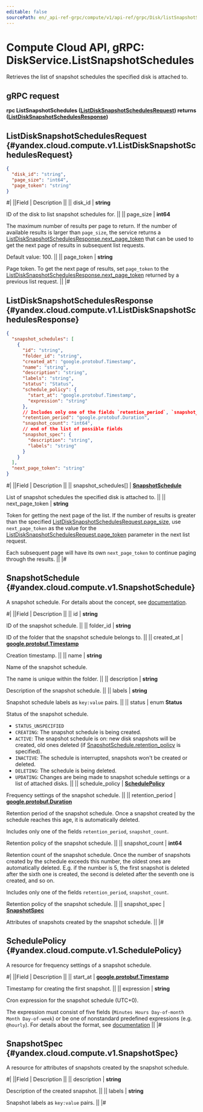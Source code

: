 ```yaml
---
editable: false
sourcePath: en/_api-ref-grpc/compute/v1/api-ref/grpc/Disk/listSnapshotSchedules.md
---
```


# Compute Cloud API, gRPC: DiskService.ListSnapshotSchedules

Retrieves the list of snapshot schedules the specified disk is attached to.

## gRPC request

**rpc ListSnapshotSchedules ([ListDiskSnapshotSchedulesRequest](#yandex.cloud.compute.v1.ListDiskSnapshotSchedulesRequest)) returns ([ListDiskSnapshotSchedulesResponse](#yandex.cloud.compute.v1.ListDiskSnapshotSchedulesResponse))**

## ListDiskSnapshotSchedulesRequest {#yandex.cloud.compute.v1.ListDiskSnapshotSchedulesRequest}

```json
{
  "disk_id": "string",
  "page_size": "int64",
  "page_token": "string"
}
```

#|
||Field | Description ||
|| disk_id | **string**

ID of the disk to list snapshot schedules for. ||
|| page_size | **int64**

The maximum number of results per page to return. If the number of available
results is larger than `page_size`, the service returns a [ListDiskSnapshotSchedulesResponse.next_page_token](#yandex.cloud.compute.v1.ListDiskSnapshotSchedulesResponse)
that can be used to get the next page of results in subsequent list requests.

Default value: 100. ||
|| page_token | **string**

Page token. To get the next page of results, set `page_token` to the
[ListDiskSnapshotSchedulesResponse.next_page_token](#yandex.cloud.compute.v1.ListDiskSnapshotSchedulesResponse) returned by a previous list request. ||
|#

## ListDiskSnapshotSchedulesResponse {#yandex.cloud.compute.v1.ListDiskSnapshotSchedulesResponse}

```json
{
  "snapshot_schedules": [
    {
      "id": "string",
      "folder_id": "string",
      "created_at": "google.protobuf.Timestamp",
      "name": "string",
      "description": "string",
      "labels": "string",
      "status": "Status",
      "schedule_policy": {
        "start_at": "google.protobuf.Timestamp",
        "expression": "string"
      },
      // Includes only one of the fields `retention_period`, `snapshot_count`
      "retention_period": "google.protobuf.Duration",
      "snapshot_count": "int64",
      // end of the list of possible fields
      "snapshot_spec": {
        "description": "string",
        "labels": "string"
      }
    }
  ],
  "next_page_token": "string"
}
```

#|
||Field | Description ||
|| snapshot_schedules[] | **[SnapshotSchedule](#yandex.cloud.compute.v1.SnapshotSchedule)**

List of snapshot schedules the specified disk is attached to. ||
|| next_page_token | **string**

Token for getting the next page of the list. If the number of results is greater than
the specified [ListDiskSnapshotSchedulesRequest.page_size](#yandex.cloud.compute.v1.ListDiskSnapshotSchedulesRequest), use `next_page_token` as the value
for the [ListDiskSnapshotSchedulesRequest.page_token](#yandex.cloud.compute.v1.ListDiskSnapshotSchedulesRequest) parameter in the next list request.

Each subsequent page will have its own `next_page_token` to continue paging through the results. ||
|#

## SnapshotSchedule {#yandex.cloud.compute.v1.SnapshotSchedule}

A snapshot schedule. For details about the concept, see [documentation](/docs/compute/concepts/snapshot-schedule).

#|
||Field | Description ||
|| id | **string**

ID of the snapshot schedule. ||
|| folder_id | **string**

ID of the folder that the snapshot schedule belongs to. ||
|| created_at | **[google.protobuf.Timestamp](https://developers.google.com/protocol-buffers/docs/reference/google.protobuf#timestamp)**

Creation timestamp. ||
|| name | **string**

Name of the snapshot schedule.

The name is unique within the folder. ||
|| description | **string**

Description of the snapshot schedule. ||
|| labels | **string**

Snapshot schedule labels as `key:value` pairs. ||
|| status | enum **Status**

Status of the snapshot schedule.

- `STATUS_UNSPECIFIED`
- `CREATING`: The snapshot schedule is being created.
- `ACTIVE`: The snapshot schedule is on: new disk snapshots will be created, old ones deleted
(if [SnapshotSchedule.retention_policy](/docs/compute/api-ref/grpc/Disk/listSnapshotSchedules#yandex.cloud.compute.v1.SnapshotSchedule.retention_policy) is specified).
- `INACTIVE`: The schedule is interrupted, snapshots won't be created or deleted.
- `DELETING`: The schedule is being deleted.
- `UPDATING`: Changes are being made to snapshot schedule settings or a list of attached disks. ||
|| schedule_policy | **[SchedulePolicy](#yandex.cloud.compute.v1.SchedulePolicy)**

Frequency settings of the snapshot schedule. ||
|| retention_period | **[google.protobuf.Duration](https://developers.google.com/protocol-buffers/docs/reference/csharp/class/google/protobuf/well-known-types/duration)**

Retention period of the snapshot schedule. Once a snapshot created by the schedule reaches this age, it is
automatically deleted.

Includes only one of the fields `retention_period`, `snapshot_count`.

Retention policy of the snapshot schedule. ||
|| snapshot_count | **int64**

Retention count of the snapshot schedule. Once the number of snapshots created by the schedule exceeds this
number, the oldest ones are automatically deleted. E.g. if the number is 5, the first snapshot is deleted
after the sixth one is created, the second is deleted after the seventh one is created, and so on.

Includes only one of the fields `retention_period`, `snapshot_count`.

Retention policy of the snapshot schedule. ||
|| snapshot_spec | **[SnapshotSpec](#yandex.cloud.compute.v1.SnapshotSpec)**

Attributes of snapshots created by the snapshot schedule. ||
|#

## SchedulePolicy {#yandex.cloud.compute.v1.SchedulePolicy}

A resource for frequency settings of a snapshot schedule.

#|
||Field | Description ||
|| start_at | **[google.protobuf.Timestamp](https://developers.google.com/protocol-buffers/docs/reference/google.protobuf#timestamp)**

Timestamp for creating the first snapshot. ||
|| expression | **string**

Cron expression for the snapshot schedule (UTC+0).

The expression must consist of five fields (`Minutes Hours Day-of-month Month Day-of-week`) or be one of
nonstandard predefined expressions (e.g. `@hourly`). For details about the format,
see [documentation](/docs/compute/concepts/snapshot-schedule#cron) ||
|#

## SnapshotSpec {#yandex.cloud.compute.v1.SnapshotSpec}

A resource for attributes of snapshots created by the snapshot schedule.

#|
||Field | Description ||
|| description | **string**

Description of the created snapshot. ||
|| labels | **string**

Snapshot labels as `key:value` pairs. ||
|#